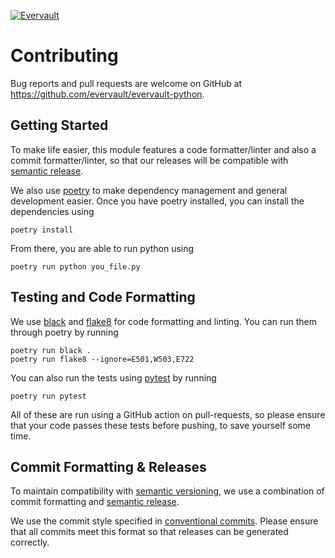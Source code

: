 [![Evervault](https://evervault.com/evervault.svg)](https://evervault.com/)

# Contributing

Bug reports and pull requests are welcome on GitHub at https://github.com/evervault/evervault-python.

## Getting Started

To make life easier, this module features a code formatter/linter and also a commit formatter/linter, so that our
releases will be compatible with [semantic release](https://semantic-release.gitbook.io/semantic-release/).

We also use [poetry](https://python-poetry.org/) to make dependency management and general development easier. Once you have poetry installed, you can install the dependencies using

```shell
poetry install
```

From there, you are able to run python using

```shell
poetry run python you_file.py
```

## Testing and Code Formatting

We use [black](https://github.com/psf/black) and [flake8](https://flake8.pycqa.org/en/latest/) for code formatting and linting. You can run them through poetry by running

```shell
poetry run black .
poetry run flake8 --ignore=E501,W503,E722
```

You can also run the tests using [pytest](https://docs.pytest.org/en/6.2.x/) by running

```shell
poetry run pytest
```

All of these are run using a GitHub action on pull-requests, so please ensure that your code passes these tests before pushing, to save yourself some time.

## Commit Formatting & Releases

To maintain compatibility with [semantic versioning](https://semver.org/), we use a combination of commit formatting and [semantic release](https://github.com/semantic-release/semantic-release).

We use the commit style specified in [conventional commits](https://www.conventionalcommits.org/). Please ensure that all commits meet this format so that releases can be generated correctly.
